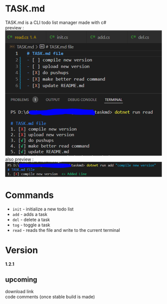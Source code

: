 # TASK.md 
TASK.md is a CLI todo list manager made with c#<br/>
preview : <br/>
![task1](https://github.com/democraz20/taskmd/blob/main/images/task1.PNG "preview") <br/>
also preview : <br/>
![task2](https://github.com/democraz20/taskmd/blob/main/images/task2.PNG "preview")

# Commands
* `init` - initialize a new todo list
* `add` - adds a task
* `del` - delete a task
* `tog` - toggle a task
* `read` - reads the file and write to the current terminal

# Version
__1.2.1__

## upcoming 
download link <br/>
code comments (once stable build is made)<br/>
